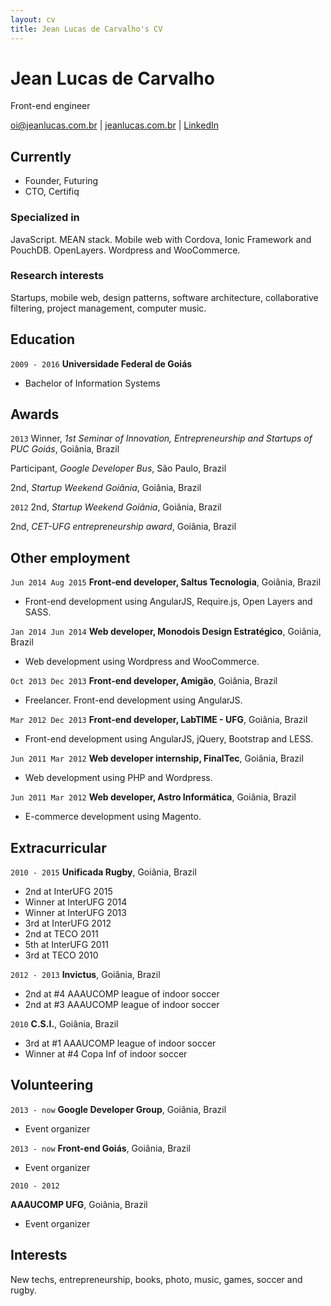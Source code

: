 ```yaml
---
layout: cv
title: Jean Lucas de Carvalho's CV
---
```

# Jean Lucas de Carvalho
Front-end engineer

<div id="webaddress">
<a href="oi@jeanlucas.com.br">oi@jeanlucas.com.br</a>
| <a href="http://www.jeanlucas.com.br">jeanlucas.com.br</a>
| <a href="https://br.linkedin.com/in/jeanlucasdecarvalho">LinkedIn</a>
</div>


## Currently

- Founder, Futuring
- CTO, Certifiq

### Specialized in

JavaScript. MEAN stack. Mobile web with Cordova, Ionic Framework and PouchDB. OpenLayers. Wordpress and WooCommerce.


### Research interests

Startups, mobile web, design patterns, software architecture, collaborative filtering, project management, computer music.


## Education

`2009 - 2016`
__Universidade Federal de Goiás__

- Bachelor of Information Systems



## Awards

`2013`
Winner, *1st Seminar of Innovation, Entrepreneurship and Startups of PUC Goiás*, Goiânia, Brazil

Participant, *Google Developer Bus*, São Paulo, Brazil

2nd, *Startup Weekend Goiânia*, Goiânia, Brazil

`2012`
2nd, *Startup Weekend Goiânia*, Goiânia, Brazil

2nd, *CET-UFG entrepreneurship award*, Goiânia, Brazil



## Other employment

`Jun 2014 Aug 2015`
__Front-end developer, Saltus Tecnologia__, Goiânia, Brazil

- Front-end development using AngularJS, Require.js, Open Layers and SASS.

`Jan 2014 Jun 2014`
__Web developer, Monodois Design Estratégico__, Goiânia, Brazil

- Web development using Wordpress and WooCommerce.

`Oct 2013 Dec 2013`
__Front-end developer, Amigão__, Goiânia, Brazil

- Freelancer. Front-end development using AngularJS.

`Mar 2012 Dec 2013`
__Front-end developer, LabTIME - UFG__, Goiânia, Brazil

- Front-end development using AngularJS, jQuery, Bootstrap and LESS.

`Jun 2011 Mar 2012`
__Web developer internship, FinalTec__, Goiânia, Brazil

- Web development using PHP and Wordpress.

`Jun 2011 Mar 2012`
__Web developer, Astro Informática__, Goiânia, Brazil

- E-commerce development using Magento.



## Extracurricular

`2010 - 2015`
__Unificada Rugby__, Goiânia, Brazil

- 2nd at InterUFG 2015
- Winner at InterUFG 2014
- Winner at InterUFG 2013
- 3rd at InterUFG 2012
- 2nd at TECO 2011
- 5th at InterUFG 2011
- 3rd at TECO 2010

`2012 - 2013`
__Invictus__, Goiânia, Brazil

- 2nd at #4 AAAUCOMP league of indoor soccer
- 2nd at #3 AAAUCOMP league of indoor soccer

`2010`
__C.S.I.__, Goiânia, Brazil

- 3rd at #1 AAAUCOMP league of indoor soccer
- Winner at #4 Copa Inf of indoor soccer


## Volunteering

`2013 - now`
__Google Developer Group__, Goiânia, Brazil

- Event organizer

`2013 - now`
__Front-end Goiás__, Goiânia, Brazil

- Event organizer

`2010 - 2012`

__AAAUCOMP UFG__, Goiânia, Brazil

- Event organizer

## Interests

New techs, entrepreneurship, books, photo, music, games, soccer and rugby.

<!-- ### Footer

Last updated: May 2013 -->


